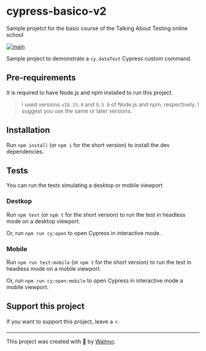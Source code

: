 # cypress-basico-v2

Sample projetct for the basic course of the Talking About Testing online school

[![main](https://github.com/wlsf82/cy-data-test/actions/workflows/ci.yml/badge.svg)](https://github.com/wlsf82/cy-data-test/actions)

Sample project to demonstrate a `cy.dataTest` Cypress custom command.

## Pre-requirements

It is required to have Node.js and npm installed to run this project.

> I used versions `v18.15.0` and `9.5.0` of Node.js and npm, respectively. I suggest you use the same or later versions.

## Installation

Run `npm install` (or `npm i` for the short version) to install the dev dependencies.

## Tests

You can run the tests simulating a desktop or mobile viewport

### Destkop

Run `npm test` (or `npm t` for the short version) to run the test in headless mode on a desktop viewport.

Or, run `npm run cy:open` to open Cypress in interactive mode.

### Mobile

Run `npm run test:mobile` (or `npm t` for the short version) to run the test in headless mode on a mobile viewport.


Or, run `npm run cy:open:mobile` to open Cypress in interactive mode a mobile viewport.



## Support this project

If you want to support this project, leave a ⭐.

___

This project was created with 💚 by [Walmyr](https://walmyr.dev).

